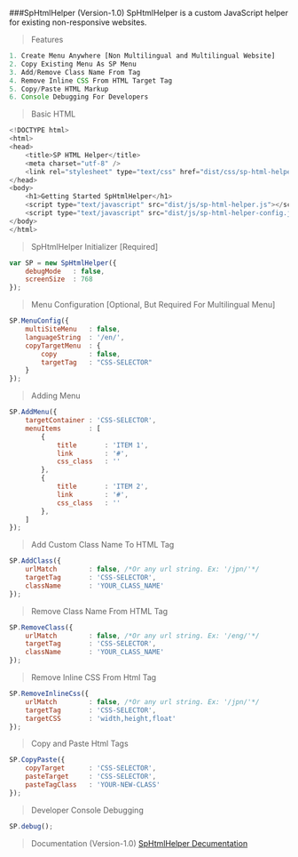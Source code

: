 ###SpHtmlHelper (Version-1.0)
SpHtmlHelper is a custom JavaScript helper for existing non-responsive websites.
> Features
```javascript
1. Create Menu Anywhere [Non Multilingual and Multilingual Website]
2. Copy Existing Menu As SP Menu
3. Add/Remove Class Name From Tag
4. Remove Inline CSS From HTML Target Tag
5. Copy/Paste HTML Markup
6. Console Debugging For Developers
```
> Basic HTML
```javascript
<!DOCTYPE html>
<html>
<head>
	<title>SP HTML Helper</title>
	<meta charset="utf-8" />
	<link rel="stylesheet" type="text/css" href="dist/css/sp-html-helper.css">
</head>
<body>
	<h1>Getting Started SpHtmlHelper</h1>
	<script type="text/javascript" src="dist/js/sp-html-helper.js"></script>
	<script type="text/javascript" src="dist/js/sp-html-helper-config.js"></script>
</body>
</html>
```
> SpHtmlHelper Initializer [Required]
```javascript
var SP = new SpHtmlHelper({
	debugMode 	: false,
	screenSize 	: 768
});
```
> Menu Configuration [Optional, But Required For Multilingual Menu]
```javascript
SP.MenuConfig({
	multiSiteMenu	: false,
	languageString 	: '/en/',
	copyTargetMenu 	: {
		copy 		: false,
		targetTag 	: "CSS-SELECTOR"
	}
});
```
> Adding Menu
```javascript
SP.AddMenu({
	targetContainer : 'CSS-SELECTOR',
	menuItems 		: [
		{
			title 		: 'ITEM 1',
			link 		: '#',
			css_class 	: ''
		},
		{
			title 		: 'ITEM 2',
			link 		: '#',
			css_class 	: ''
		},
	]
});
```
> Add Custom Class Name To HTML Tag
```javascript
SP.AddClass({
	urlMatch 		: false, /*Or any url string. Ex: '/jpn/'*/
	targetTag 		: 'CSS-SELECTOR',
	className 		: 'YOUR_CLASS_NAME'
});
```
> Remove Class Name From HTML Tag
```javascript
SP.RemoveClass({
	urlMatch 		: false, /*Or any url string. Ex: '/eng/'*/
	targetTag 		: 'CSS-SELECTOR',
	className 		: 'YOUR_CLASS_NAME'
});
```
> Remove Inline CSS From Html Tag
```javascript
SP.RemoveInlineCss({
	urlMatch 		: false, /*Or any url string. Ex: '/jpn/'*/
	targetTag 		: 'CSS-SELECTOR',
	targetCSS 		: 'width,height,float'
});
```
> Copy and Paste Html Tags
```javascript
SP.CopyPaste({
	copyTarget 		: 'CSS-SELECTOR',
	pasteTarget 	: 'CSS-SELECTOR',
	pasteTagClass 	: 'YOUR-NEW-CLASS'
});
```
> Developer Console Debugging
```javascript
SP.debug();
```
> Documentation (Version-1.0)
[SpHtmlHelper Decumentation](http://sumon-sarker.github.io/sp-html-helper/version-1.0)